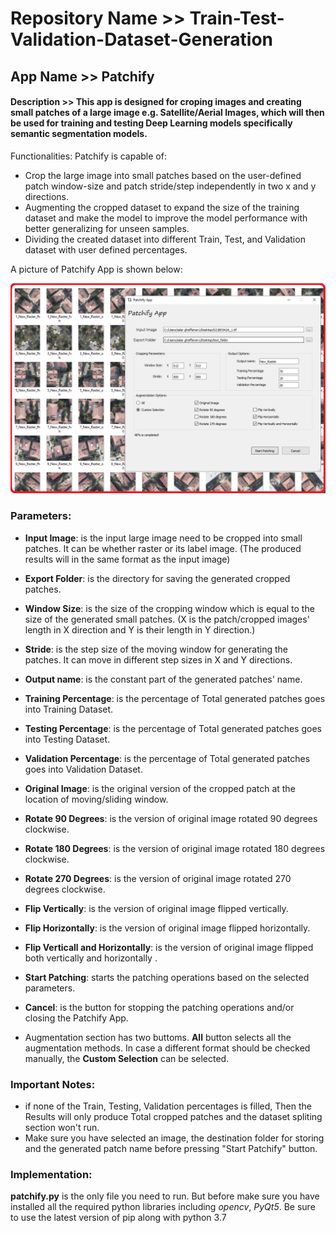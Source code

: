 # Repository Name >> Train-Test-Validation-Dataset-Generation

## App Name >> Patchify

#### Description >> This app is designed for croping images and creating small patches of a large image e.g. Satellite/Aerial Images, which will then be used for training and testing Deep Learning models specifically **semantic segmentation** models.


Functionalities: Patchify is capable of:

 - Crop the large image into small patches based on the user-defined patch window-size and patch stride/step independently in two x and y directions.
 - Augmenting the cropped dataset to expand the size of the training dataset and make the model to improve the model performance with better generalizing for unseen samples.
 - Dividing the created dataset into different Train, Test, and Validation dataset with user defined percentages.

A picture of Patchify App is shown below:

![](PatchifyApp-image.png)

### Parameters: 

- **Input Image**: is the input large image need to be cropped into small patches. It can be whether raster or its label image. (The produced results will in the same format as the input image)
- **Export Folder**: is the directory for saving the generated cropped patches.
- **Window Size**: is the size of the cropping window which is equal to the size of the generated small patches. (X is the patch/cropped images' length in X direction and Y is their length in Y direction.)
- **Stride**: is the step size of the moving window for generating the patches. It can move in different step sizes in X and Y directions.
- **Output name**: is the constant part of the generated patches' name.
- **Training Percentage**: is the percentage of Total generated patches goes into Training Dataset.
- **Testing Percentage**: is the percentage of Total generated patches goes into Testing Dataset.
- **Validation Percentage**: is the percentage of Total generated patches goes into Validation Dataset.
- **Original Image**: is the original version of the cropped patch at the location of moving/sliding window.
- **Rotate 90 Degrees**: is the version of original image rotated 90 degrees clockwise.
- **Rotate 180 Degrees**: is the version of original image rotated 180 degrees clockwise.
- **Rotate 270 Degrees**: is the version of original image rotated 270 degrees clockwise.
- **Flip Vertically**: is the version of original image flipped vertically.
- **Flip Horizontally**: is the version of original image flipped horizontally.
- **Flip Verticall and Horizontally**: is the version of original image flipped both vertically and horizontally .

- **Start Patching**: starts the patching operations based on the selected parameters.
- **Cancel**: is the button for stopping the patching operations and/or closing the Patchify App.
- Augmentation section has two buttoms. **All** button selects all the augmentation methods. In case a different format should be checked manually, the **Custom Selection** can be selected.


### Important Notes:
- if none of the Train, Testing, Validation percentages is filled, Then the Results will only produce Total cropped patches and the dataset spliting section won't run.
- Make sure you have selected an image, the destination folder for storing and the generated patch name before pressing "Start Patchify" button.


### Implementation:
**patchify.py** is the only file you need to run. But before make sure you have installed all the required python libraries including _opencv_, _PyQt5_. Be sure to use the latest version of pip along with python 3.7







